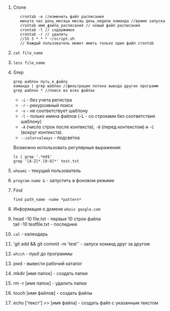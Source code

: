 1. Crone
     ```
        crontab -e //изменить файл расписания
        минута час день_месяца месяц день_недели команда //время запуска
        crontab имя_файла_расписания // новый файл расписания
        crontab -l // содержимое
        crontab -r // удалить
        //15 3 * * * ~/script.sh
        // Каждый пользователь может иметь только один файл crontab
     ```
2. `cat file_name`
3. `less file_name`
4. Grep
    ```
    grep шаблон путь_к_файлу
    команда | grep шаблон //фильтрация потока вывода других программ
    grep шаблон * //поиск во всех файлах
    ```  
    * `-i` - без учета регистра
    * `-r` - рекурсивный поиск
    * `-v` - не соответствует шаблону
    * `-l` - только имена файлов (-L - со строками без соответствия шаблону)
    * `-A` (число строк после контекста),  `-B` (перед контекстом) и `-C` (вокруг контекста).
    * `--color=always` - подсветка  
    
    Возможно использовать регулярные выражения:
    ```
    ls | grep '.*md$'
    grep '[A-Z]*.[0-9]*' test.txt
    ```
5. `whoami` - текущий пользователь
6. `program-name &` -  запустить в фоновом режиме
7. Find
    ```
    find path_name -name *pattern*
    ```
8. Информация о домене `whois google.com`
9. head -10 file.txt - первые 10 строк файла  
   tail -10 testfile.txt  - последние
10. `cal` - календарь
11. 'git add && git commit -m 'test'' - запуск команд друг за другом
12. `which` - пуьб до программы
1. pwd - вывести рабочий каталог
1. mkdir [имя папок] - создать папки
1. rm -r [имя папок] - удалить папки
1. touch [имя файлов] - создать файлы
1. echo ['текст'] >> [имя файла] - создать файл с указанным текстом